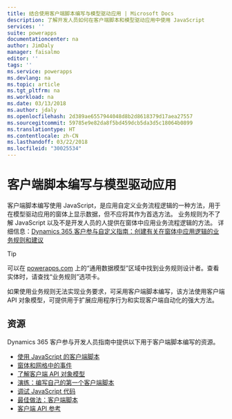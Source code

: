 ```yaml
---
title: 结合使用客户端脚本编写与模型驱动应用 | Microsoft Docs
description: 了解开发人员如何在客户端脚本和模型驱动应用中使用 JavaScript
services: ''
suite: powerapps
documentationcenter: na
author: JimDaly
manager: faisalmo
editor: ''
tags: ''
ms.service: powerapps
ms.devlang: na
ms.topic: article
ms.tgt_pltfrm: na
ms.workload: na
ms.date: 03/13/2018
ms.author: jdaly
ms.openlocfilehash: 2d389ae6557944048d8b2d8618379d17aea27557
ms.sourcegitcommit: 59785e9e82da8f5bd459dcb5da3d5c18064b0899
ms.translationtype: HT
ms.contentlocale: zh-CN
ms.lasthandoff: 03/22/2018
ms.locfileid: "30025534"
---
```

# <a name="client-scripting-with-model-driven-apps"></a>客户端脚本编写与模型驱动应用

客户端脚本编写使用 JavaScript，是应用自定义业务流程逻辑的一种方法，用于在模型驱动应用的窗体上显示数据，但不应将其作为首选方法。 业务规则为不了解 JavaScript 以及不是开发人员的人提供在窗体中应用业务流程逻辑的方法。 详细信息：[Dynamics 365 客户参与自定义指南：创建有关在窗体中应用逻辑的业务规则和建议](/dynamics365/customer-engagement/customize/create-business-rules-recommendations-apply-logic-form)

> [!TIP]
> 可以在 [powerapps.com](http://web.powerapps.com) 上的“通用数据模型”区域中找到业务规则设计者。查看实体时，请查找“业务规则”选项卡。

如果使用业务规则无法实现业务要求，可采用客户端脚本编写，该方法使用客户端 API 对象模型，可提供用于扩展应用程序行为和实现客户端自动化的强大方法。

## <a name="resources"></a>资源

Dynamics 365 客户参与开发人员指南中提供以下用于客户端脚本编写的资源。

- [使用 JavaScript 的客户端脚本](/dynamics365/customer-engagement/developer/clientapi/client-scripting)
- [窗体和网格中的事件](/dynamics365/customer-engagement/developer/clientapi/events-forms-grids)
- [了解客户端 API 对象模型](/dynamics365/customer-engagement/developer/clientapi/understand-clientapi-object-model)
- [演练：编写自己的第一个客户端脚本](/dynamics365/customer-engagement/developer/clientapi/walkthrough-write-your-first-client-script)
- [调试 JavaScript 代码](/dynamics365/customer-engagement/developer/clientapi/debug-javascript-code)
- [最佳做法：客户端脚本](/dynamics365/customer-engagement/developer/clientapi/client-scripting-best-practices)
- [客户端 API 参考](/dynamics365/customer-engagement/developer/clientapi/reference)

